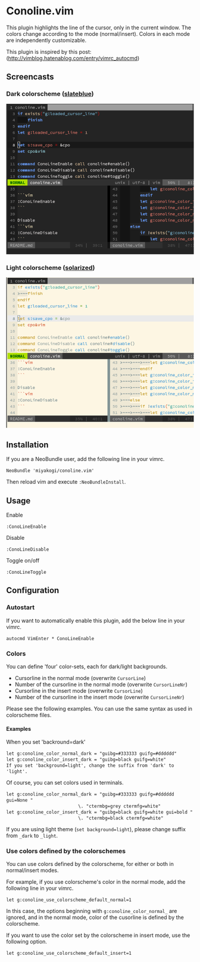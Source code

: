 Conoline.vim
============

This plugin highlights the line of the cursor, only in the current window. The colors change according to the mode (normal/insert). Colors in each mode are independently customizable.

This plugin is inspired by this post:  
(http://vimblog.hatenablog.com/entry/vimrc_autocmd)

Screencasts
------------

### Dark colorscheme ([slateblue](https://github.com/miyakogi/slateblue.vim))

![Screencast with dark colorscheme](./images/dark.gif "With dark colorscheme")

### Light colorscheme ([solarized](https://github.com/altercation/vim-colors-solarized))

![Screencast with light colorscheme](./images/light.gif "With light colorscheme")

Installation
------------

If you are a NeoBundle user, add the following line in your vimrc.

```vim
NeoBundle 'miyakogi/conoline.vim'
```

Then reload vim and execute `:NeoBundleInstall`.

Usage
-----

Enable

```vim
:ConoLineEnable
```

Disable
```vim
:ConoLineDisable
```

Toggle on/off

```vim
:ConoLineToggle
```

Configuration
-------------

### Autostart

If you want to automatically enable this plugin, add the below line in your vimrc.

```vim
autocmd VimEnter * ConoLineEnable
```

### Colors

You can define 'four' color-sets, each for dark/light backgrounds.

- Cursorline in the normal mode (overwrite `CursorLine`)
- Number of the cursorline in the normal mode (overwrite `CursorLineNr`)
- Cursorline in the insert mode (overwrite `CursorLine`)
- Number of the cursorline in the insert mode (overwrite `CursorLineNr`)

Please see the following examples. You can use the same syntax as used in colorscheme files.

#### Examples

When you set 'backround=dark'

```vim
let g:conoline_color_normal_dark = "guibg=#333333 guifg=#dddddd"
let g:conoline_color_insert_dark = "guibg=black guifg=white"
If you set 'background=light', change the suffix from 'dark' to 'light'.
```

Of course, you can set colors used in terminals.

```vim
let g:conoline_color_normal_dark = "guibg=#333333 guifg=#dddddd gui=None "
                           \. "ctermbg=grey ctermfg=white"
let g:conoline_color_insert_dark = "guibg=black guifg=white gui=bold "
                           \. "ctermbg=black ctermfg=white"
```

If you are using light theme (`set background=light`), please change suffix from `_dark` to `_light`.

### Use colors defined by the colorschemes

You can use colors defined by the colorscheme, for either or both in normal/insert modes.

For example, if you use colorscheme's color in the normal mode, add the following line in your vimrc.

```vim
let g:conoline_use_colorscheme_default_normal=1
```

In this case, the options beginning with `g:conoline_color_normal_` are ignored, and in the normal mode, color of the cusorline is defined by the colorscheme.

If you want to use the color set by the colorscheme in insert mode, use the following option.

```vim
let g:conoline_use_colorscheme_default_insert=1
```
